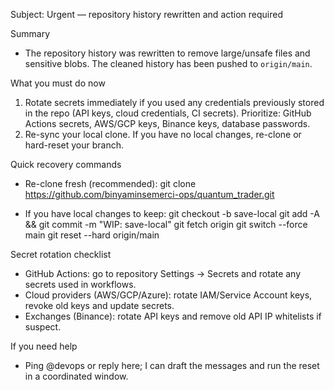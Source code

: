 Subject: Urgent — repository history rewritten and action required

Summary
- The repository history was rewritten to remove large/unsafe files and sensitive blobs. The cleaned history has been pushed to `origin/main`.

What you must do now
1. Rotate secrets immediately if you used any credentials previously stored in the repo (API keys, cloud credentials, CI secrets). Prioritize: GitHub Actions secrets, AWS/GCP keys, Binance keys, database passwords.
2. Re-sync your local clone. If you have no local changes, re-clone or hard-reset your branch.

Quick recovery commands
- Re-clone fresh (recommended):
  git clone https://github.com/binyaminsemerci-ops/quantum_trader.git

- If you have local changes to keep:
  git checkout -b save-local
  git add -A && git commit -m "WIP: save-local"
  git fetch origin
  git switch --force main
  git reset --hard origin/main

Secret rotation checklist
- GitHub Actions: go to repository Settings → Secrets and rotate any secrets used in workflows.
- Cloud providers (AWS/GCP/Azure): rotate IAM/Service Account keys, revoke old keys and update secrets.
- Exchanges (Binance): rotate API keys and remove old API IP whitelists if suspect.

If you need help
- Ping @devops or reply here; I can draft the messages and run the reset in a coordinated window.

